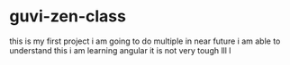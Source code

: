 # guvi-zen-class
this is my first project
i am going to do multiple in near future
i am able to understand this
i am learning angular it is not very tough
lll
l
